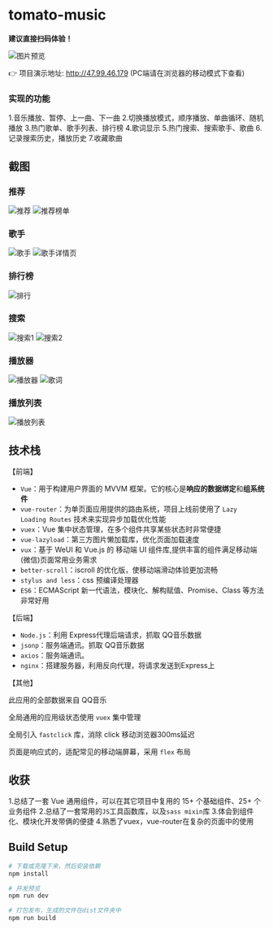 # tomato-music

**建议直接扫码体验！**


![图片预览](https://github.com/opuseirios/tomato-music-mini/blob/master/Screenshots/code.png)

👉 项目演示地址:  http://47.99.46.179
(PC端请在浏览器的移动模式下查看)

### 实现的功能
1.音乐播放、暂停、上一曲、下一曲
2.切换播放模式，顺序播放、单曲循环、随机播放
3.热门歌单、歌手列表、排行榜
4.歌词显示
5.热门搜索、搜索歌手、歌曲
6.记录搜索历史，播放历史
7.收藏歌曲

## 截图


### 推荐
![推荐](https://github.com/opuseirios/tomato-music-mini/blob/master/Screenshots/recommend.png)
![推荐榜单](https://github.com/opuseirios/tomato-music-mini/blob/master/Screenshots/disc.png)

### 歌手
![歌手](https://github.com/opuseirios/tomato-music-mini/blob/master/Screenshots/singer.png)
![歌手详情页](https://github.com/opuseirios/tomato-music-mini/blob/master/Screenshots/singerDetail.png)

### 排行榜
![排行](https://github.com/opuseirios/tomato-music-mini/blob/master/Screenshots/rank.png)

### 搜索
![搜索1](https://github.com/opuseirios/tomato-music-mini/blob/master/Screenshots/search1.png)
![搜索2](https://github.com/opuseirios/tomato-music-mini/blob/master/Screenshots/search2.png)

### 播放器
![播放器](https://github.com/opuseirios/tomato-music-mini/blob/master/Screenshots/player.png)
![歌词](https://github.com/opuseirios/tomato-music-mini/blob/master/Screenshots/lyric.png)

### 播放列表
![播放列表](https://github.com/opuseirios/tomato-music-mini/blob/master/Screenshots/playlist.png)



## 技术栈


【前端】

- `Vue`：用于构建用户界面的 MVVM 框架。它的核心是**响应的数据绑定**和**组系统件**
- `vue-router`：为单页面应用提供的路由系统，项目上线前使用了 `Lazy Loading Routes` 技术来实现异步加载优化性能
- `vuex`：Vue 集中状态管理，在多个组件共享某些状态时非常便捷
- `vue-lazyload`：第三方图片懒加载库，优化页面加载速度
- `vux`：基于 WeUI 和 Vue.js 的 移动端 UI 组件库,提供丰富的组件满足移动端(微信)页面常用业务需求
- `better-scroll`：iscroll 的优化版，使移动端滑动体验更加流畅
- `stylus and less`：css 预编译处理器
- `ES6`：ECMAScript 新一代语法，模块化、解构赋值、Promise、Class 等方法非常好用

【后端】

- `Node.js`：利用 Express代理后端请求，抓取 QQ音乐数据
- `jsonp`：服务端通讯。抓取 QQ音乐数据
- `axios`：服务端通讯。
- `nginx`：搭建服务器，利用反向代理，将请求发送到Express上

【其他】

此应用的全部数据来自 QQ音乐

全局通用的应用级状态使用 `vuex` 集中管理

全局引入 `fastclick` 库，消除 click 移动浏览器300ms延迟

页面是响应式的，适配常见的移动端屏幕，采用 `flex` 布局


## 收获

1.总结了一套 Vue 通用组件，可以在其它项目中复用的 15+ 个基础组件、25+ 个业务组件
2.总结了一套常用的`JS`工具函数库，以及`sass mixin`库
3.体会到组件化、模块化开发带俩的便捷
4.熟悉了vuex，vue-router在复杂的页面中的使用


## Build Setup

``` bash
# 下载或克隆下来，然后安装依赖
npm install

# 开发预览
npm run dev

# 打包发布，生成的文件在dist文件夹中
npm run build
```
